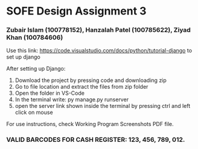 # SOFE Design Assignment 3

### Zubair Islam (100778152), Hanzalah Patel (100785622), Ziyad Khan (100784606)

Use this link: https://code.visualstudio.com/docs/python/tutorial-django to set up django

After setting up Django: 
1) Download the project by pressing code and downloading zip
2) Go to file location and extract the files from zip folder
3) Open the folder in VS-Code
4) In the terminal write: py manage.py runserver
5) open the server link shown inside the terminal by pressing ctrl and left click on mouse

For use instructions, check Working Program Screenshots PDF file.

### VALID BARCODES FOR CASH REGISTER: 123, 456, 789, 012.
